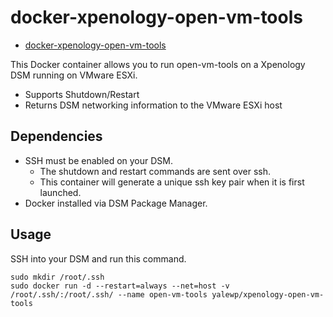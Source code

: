# docker-xpenology-open-vm-tools

- [docker-xpenology-open-vm-tools](https://github.com/yale-wp/docker-xpenology-open-vm-tools)

This Docker container allows you to run open-vm-tools on a Xpenology DSM running on VMware ESXi.

* Supports Shutdown/Restart
* Returns DSM networking information to the VMware ESXi host

## Dependencies

* SSH must be enabled on your DSM.
  * The shutdown and restart commands are sent over ssh.
  * This container will generate a unique ssh key pair when it is first launched.
* Docker installed via DSM Package Manager.

## Usage

SSH into your DSM and run this command.

```
sudo mkdir /root/.ssh
sudo docker run -d --restart=always --net=host -v /root/.ssh/:/root/.ssh/ --name open-vm-tools yalewp/xpenology-open-vm-tools
```
